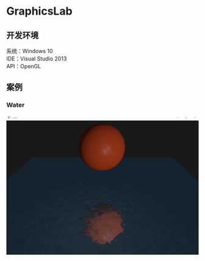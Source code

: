 # GraphicsLab
## 开发环境
系统：Windows 10 	
IDE：Visual Studio 2013 	
API：OpenGL 	
## 案例
### Water

![water](effect\water.jpg)
